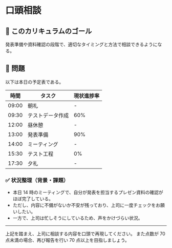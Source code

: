 # 口頭相談

## 🚩 このカリキュラムのゴール

発表準備や資料確認の段階で、適切なタイミングと方法で相談できるようになる。

## 🎲 問題

以下は本日の予定表である。

| 時間  | タスク           | 現状進捗率 |
| ----- | ---------------- | ---------- |
| 09:00 | 朝礼             | -          |
| 09:30 | テストデータ作成 | 60%        |
| 12:00 | 昼休憩           | -          |
| 13:00 | 発表準備         | 90%        |
| 14:00 | ミーティング     | -          |
| 15:30 | テスト工程       | 0%         |
| 17:30 | 夕礼             | -          |

### ✅ 状況整理（背景・課題）

- 本日 14 時のミーティングで、自分が発表を担当するプレゼン資料の確認がほぼ完了している。
- ただし、内容に不備がないか不安が残っており、上司に一度チェックをお願いしたい。
- 一方で、上司は忙しそうにしているため、声をかけづらい状況。

---

上記を踏まえ、上司に相談する内容を口頭で再現してください。
また点数が 70 点未満の場合、再び報告を行い 70 点以上を目指しましょう。
